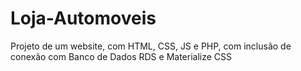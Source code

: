 # Loja-Automoveis
Projeto de um website, com HTML, CSS, JS e PHP, com inclusão de conexão com Banco de Dados RDS e Materialize CSS
